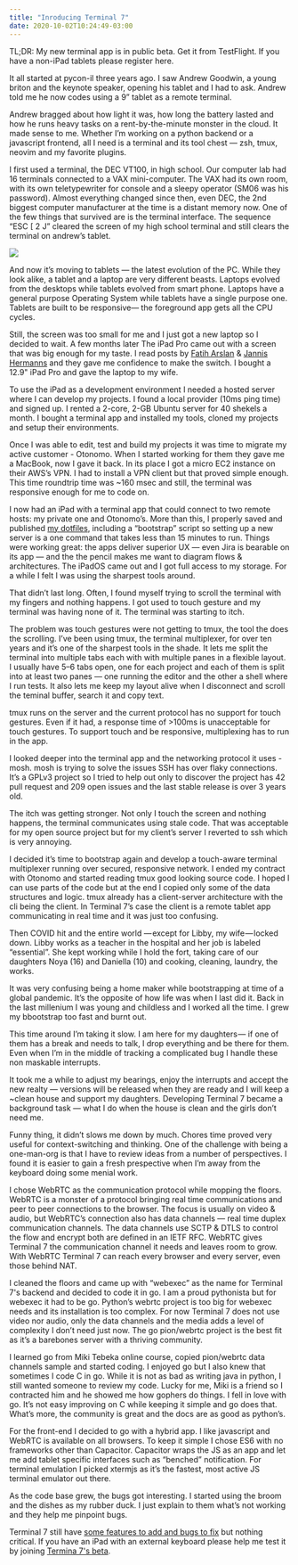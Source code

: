 ```yaml
---
title: "Inroducing Terminal 7"
date: 2020-10-02T10:24:49-03:00
---
```


TL;DR: My new terminal app is in public beta. Get it from TestFlight. If you have a non-iPad tablets please register here.

It all started at pycon-il three years ago. I saw Andrew Goodwin, a young briton and the keynote speaker, opening his tablet and I had to ask. Andrew told me he now codes using a 9” tablet as a remote terminal.

Andrew bragged about how light it was, how long the battery lasted and how he runs heavy tasks on a rent-by-the-minute monster in the cloud. It made sense to me. Whether I’m working on a python backend or a javascript frontend, all I need is a terminal and its tool chest — zsh, tmux, neovim and my favorite plugins.

I first used a terminal, the DEC VT100, in high school. Our computer lab had 16 terminals connected to a VAX mini-computer. The VAX had its own room, with its own teletypewriter for console and a sleepy operator (SM06 was his password). Almost everything changed since then, even DEC, the 2nd biggest computer manufacturer at the time is a distant memory now. One of the few things that survived are is the terminal interface. The sequence “ESC [ 2 J” cleared the screen of my high school terminal and still clears the terminal on andrew’s tablet.

![](https://cdn-images-1.medium.com/max/5200/1*2Zfcj8DB3AYaJj-6szQNbQ.jpeg)

And now it’s moving to tablets — the latest evolution of the PC. While they look alike, a tablet and a laptop are very different beasts. Laptops evolved from the desktops while tablets evolved from smart phone. Laptops have a general purpose Operating System while tablets have a single purpose one. Tablets are built to be responsive— the foreground app gets all the CPU cycles.

Still, the screen was too small for me and I just got a new laptop so I decided to wait. A few months later The iPad Pro came out with a screen that was big enough for my taste. I read posts by [Fatih Arslan](https://arslan.io/2019/01/07/using-the-ipad-pro-as-my-development-machine/) & [Jannis Hermanns](https://jann.is/ipad-pro-for-programminghttps://jann.is/ipad-pro-for-programming) and they gave me confidence to make the switch. I bought a 12.9" iPad Pro and gave the laptop to my wife.

To use the iPad as a development environment I needed a hosted server where I can develop my projects. I found a local provider (10ms ping time) and signed up. I rented a 2-core, 2-GB Ubuntu server for 40 shekels a month. I bought a terminal app and installed my tools, cloned my projects and setup their environments.

Once I was able to edit, test and build my projects it was time to migrate my active customer - Otonomo. When I started working for them they gave me a MacBook, now I gave it back. In its place I got a micro EC2 instance on their AWS’s VPN. I had to install a VPN client but that proved simple enough. This time roundtrip time was ~160 msec and still, the terminal was responsive enough for me to code on.

I now had an iPad with a terminal app that could connect to two remote hosts: my private one and Otonomo’s. More than this, I properly saved and published [my dotfiles](https://github.com/daonb/dotfiles), including a “bootstrap” script so setting up a new server is a one command that takes less than 15 minutes to run. Things were working great: the apps deliver superior UX — even Jira is bearable on its app — and the the pencil makes me want to diagram flows & architectures. The iPadOS came out and I got full access to my storage. For a while I felt I was using the sharpest tools around.

That didn’t last long. Often, I found myself trying to scroll the terminal with my fingers and nothing happens. I got used to touch gesture and my terminal was having none of it. The terminal was starting to itch.

The problem was touch gestures were not getting to tmux, the tool the does the scrolling. I’ve been using tmux, the terminal multiplexer, for over ten years and it’s one of the sharpest tools in the shade. It lets me split the terminal into multiple tabs each with with multiple panes in a flexible layout. I usually have 5–6 tabs open, one for each project and each of them is split into at least two panes — one running the editor and the other a shell where I run tests. It also lets me keep my layout alive when I disconnect and scroll the teminal buffer, search it and copy text.

tmux runs on the server and the current protocol has no support for touch gestures. Even if it had, a response time of >100ms is unacceptable for touch gestures. To support touch and be responsive, multiplexing has to run in the app.

I looked deeper into the terminal app and the networking protocol it uses -mosh. mosh is trying to solve the issues SSH has over flaky connections. It’s a GPLv3 project so I tried to help out only to discover the project has 42 pull request and 209 open issues and the last stable release is over 3 years old.

The itch was getting stronger. Not only I touch the screen and nothing happens, the terminal communicates using stale code. That was acceptable for my open source project but for my client’s server I reverted to ssh which is very annoying.

I decided it’s time to bootstrap again and develop a touch-aware terminal multiplexer running over secured, responsive network. I ended my contract with Otonomo and started reading tmux good looking source code. I hoped I can use parts of the code but at the end I copied only some of the data structures and logic. tmux already has a client-server architecture with the cli being the client. In Terminal 7’s case the client is a remote tablet app communicating in real time and it was just too confusing.

Then COVID hit and the entire world — except for Libby, my wife — locked down. Libby works as a teacher in the hospital and her job is labeled “essential”. She kept working while I hold the fort, taking care of our daughters Noya (16) and Daniella (10) and cooking, cleaning, laundry, the works.

It was very confusing being a home maker while bootstrapping at time of a global pandemic. It’s the opposite of how life was when I last did it. Back in the last millenium I was young and childless and I worked all the time. I grew my bbootstrap too fast and burnt out.

This time around I’m taking it slow. I am here for my daughters — if one of them has a break and needs to talk, I drop everything and be there for them. Even when I’m in the middle of tracking a complicated bug I handle these non maskable interrupts.

It took me a while to adjust my bearings, enjoy the interrupts and accept the new realty — versions will be released when they are ready and I will keep a ~clean house and support my daughters. Developing Terminal 7 became a background task — what I do when the house is clean and the girls don’t need me.

Funny thing, it didn’t slows me down by much. Chores time proved very useful for context-switching and thinking. One of the challenge with being a one-man-org is that I have to review ideas from a number of perspectives. I found it is easier to gain a fresh prespective when I’m away from the keyboard doing some menial work.

I chose WebRTC as the communication protocol while mopping the floors. WebRTC is a monster of a protocol bringing real time communications and peer to peer connections to the browser. The focus is usually on video & audio, but WebRTC’s connection also has data channels — real time duplex communication channels. The data channels use SCTP & DTLS to control the flow and encrypt both are defined in an IETF RFC. WebRTC gives Terminal 7 the communication channel it needs and leaves room to grow. With WebRTC Terminal 7 can reach every browser and every server, even those behind NAT.

I cleaned the floors and came up with “webexec” as the name for Terminal 7's backend and decided to code it in go. I am a proud pythonista but for webexec it had to be go. Python’s webrtc project is too big for webexec needs and its installation is too complex. For now Terminal 7 does not use video nor audio, only the data channels and the media adds a level of complexity I don’t need just now. The go pion/webrtc project is the best fit as it’s a barebones server with a thriving community.

I learned go from Miki Tebeka online course, copied pion/webrtc data channels sample and started coding. I enjoyed go but I also knew that sometimes I code C in go. While it is not as bad as writing java in python, I still wanted someone to review my code. Lucky for me, Miki is a friend so I contracted him and he showed me how gophers do things. I fell in love with go. It’s not easy improving on C while keeping it simple and go does that. What’s more, the community is great and the docs are as good as python’s.

For the front-end I decided to go with a hybrid app. I like javascript and WebRTC is available on all browsers. To keep it simple I chose ES6 with no frameworks other than Capacitor. Capacitor wraps the JS as an app and let me add tablet specific interfaces such as “benched” notification. For terminal emulation I picked xtermjs as it’s the fastest, most active JS terminal emulator out there.

As the code base grew, the bugs got interesting. I started using the broom and the dishes as my rubber duck. I just explain to them what’s not working and they help me pinpoint bugs.

Terminal 7 still have [some features to add and bugs to fix](https://github.com/tuzig/terminal7/issues) but nothing critical. If you have an iPad with an external keyboard please help me test it by joining [Termina 7's beta](https://testflight.apple.com/join/v3IIl1o2).
